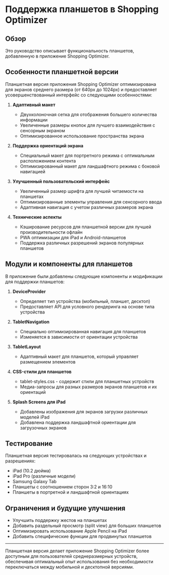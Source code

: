 # Поддержка планшетов в Shopping Optimizer

## Обзор

Это руководство описывает функциональность планшетов, добавленную в приложение Shopping Optimizer.

## Особенности планшетной версии

Планшетная версия приложения Shopping Optimizer оптимизирована для экранов среднего размера (от 640px до 1024px) и предоставляет усовершенствованный интерфейс со следующими особенностями:

1. **Адаптивный макет**

   - Двухколоночная сетка для отображения большего количества информации
   - Увеличенные размеры кнопок для лучшего взаимодействия с сенсорным экраном
   - Оптимизированное использование пространства экрана

2. **Поддержка ориентаций экрана**

   - Специальный макет для портретного режима с оптимальным расположением контента
   - Оптимизированный макет для ландшафтного режима с боковой навигацией

3. **Улучшенный пользовательский интерфейс**
   - Увеличенный размер шрифта для лучшей читаемости на планшетах
   - Оптимизированные элементы управления для сенсорного ввода
   - Адаптивная навигация с учетом различных размеров экрана
4. **Технические аспекты**
   - Кэширование ресурсов для планшетной версии для лучшей производительности офлайн
   - PWA оптимизации для iPad и Android-планшетов
   - Поддержка различных разрешений экранов популярных планшетов

## Модули и компоненты для планшетов

В приложение были добавлены следующие компоненты и модификации для поддержки планшетов:

1. **DeviceProvider**

   - Определяет тип устройства (мобильный, планшет, десктоп)
   - Предоставляет API для условного рендеринга на основе типа устройства

2. **TabletNavigation**

   - Специально оптимизированная навигация для планшетов
   - Изменяется в зависимости от ориентации устройства

3. **TabletLayout**

   - Адаптивный макет для планшетов, который управляет размещением элементов

4. **CSS-стили для планшетов**
   - tablet-styles.css - содержит стили для планшетных устройств
   - Медиа-запросы для разных размеров экранов планшетов и их ориентаций
5. **Splash Screens для iPad**
   - Добавлены изображения для экранов загрузки различных моделей iPad
   - Добавлена поддержка ландшафтной ориентации для загрузочных экранов

## Тестирование

Планшетная версия тестировалась на следующих устройствах и разрешениях:

- iPad (10.2 дюйма)
- iPad Pro (различные модели)
- Samsung Galaxy Tab
- Планшеты с соотношением сторон 3:2 и 16:10
- Планшеты в портретной и ландшафтной ориентациях

## Ограничения и будущие улучшения

- Улучшить поддержку жестов на планшетах
- Добавить раздельный просмотр (split view) для больших планшетов
- Оптимизировать использование Apple Pencil на iPad
- Добавить специфические функции для продвинутых планшетов

---

Планшетная версия делает приложение Shopping Optimizer более доступным для пользователей среднеразмерных устройств, обеспечивая оптимальный опыт использования без необходимости переключаться между мобильной и десктопной версиями.

